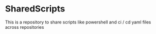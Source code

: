 # SharedScripts
This is a repository to share scripts like powershell and ci / cd yaml files across repositories
